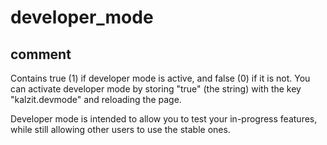 # developer_mode
## comment

Contains true (1) if developer mode is active, and false (0) if it is not.
You can activate developer mode by storing "true" (the string) with the key "kalzit.devmode" and reloading the page.

Developer mode is intended to allow you to test your in-progress features, while still allowing other users to use the stable ones.
